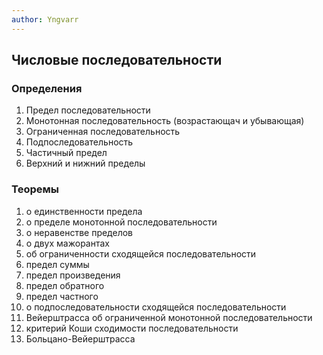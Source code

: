 ```yaml
---
author: Yngvarr
---
```


## Числовые последовательности

### Определения

1. Предел последовательности
2. Монотонная последовательность (возрастающач и убывающая)
3. Ограниченная последовательность
4. Подпоследовательность
5. Частичный предел
6. Верхний и нижний пределы

### Теоремы

1. о единственности предела
2. о пределе монотонной последовательности
3. о неравенстве пределов
4. о двух мажорантах
5. об ограниченности сходящейся последовательности
6. предел суммы
7. предел произведения
8. предел обратного
9. предел частного
10. о подпоследовательности сходящейся последовательности
11. Вейерштрасса об ограниченной монотонной последовательности
12. критерий Коши сходимости последовательности
13. Больцано-Вейерштрасса
